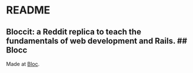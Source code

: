 # README

 ## Bloccit: a Reddit replica to teach the fundamentals of web development and Rails. ## Blocc

 Made at [Bloc](http://bloc.io).
